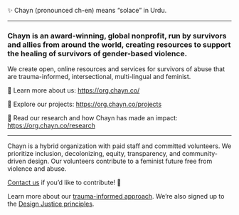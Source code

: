 ✨ Chayn (pronounced ch-en) means “solace” in Urdu.

---

### Chayn is an award-winning, global nonprofit, run by survivors and allies from around the world, creating resources to support the healing of survivors of gender-based violence.

We create open, online resources and services for survivors of abuse that are trauma-informed, intersectional, multi-lingual and feminist.

🤝 Learn more about us: https://org.chayn.co/

🔎 Explore our projects: https://org.chayn.co/projects

📖 Read our research and how Chayn has made an impact: https://org.chayn.co/research

---

Chayn is a hybrid organization with paid staff and committed volunteers. 
We prioritize inclusion, decolonizing, equity, transparency, and community-driven design. 
Our volunteers contribute to a feminist future free from violence and abuse. 

[Contact us](https://www.notion.so/chayn/Get-involved-423c067536f3426a88005de68f0cab19) if you’d like to contribute! 📨

Learn more about our [trauma-informed approach](https://blog.chayn.co/trauma-informed-design-understanding-trauma-and-healing-f289d281495c#bfd5-9b19aef3af2).
We’re also signed up to the [Design Justice principles](https://designjustice.org/read-the-principles).

<!--

**Here are some ideas to get you started:**

🙋‍♀️ A short introduction - what is your organization all about?
🌈 Contribution guidelines - how can the community get involved?
👩‍💻 Useful resources - where can the community find your docs? Is there anything else the community should know?
🍿 Fun facts - what does your team eat for breakfast?
🧙 Remember, you can do mighty things with the power of [Markdown](https://docs.github.com/github/writing-on-github/getting-started-with-writing-and-formatting-on-github/basic-writing-and-formatting-syntax)
-->
